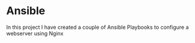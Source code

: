 # Ansible

In this project I have created a couple of Ansible Playbooks to configure a webserver using Nginx

